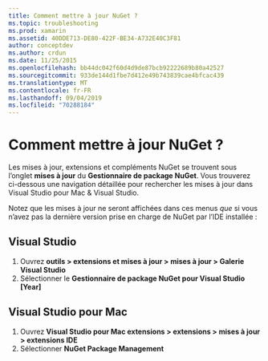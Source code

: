 ```yaml
---
title: Comment mettre à jour NuGet ?
ms.topic: troubleshooting
ms.prod: xamarin
ms.assetid: 40DDE713-DE80-422F-BE34-A732E40C3F81
author: conceptdev
ms.author: crdun
ms.date: 11/25/2015
ms.openlocfilehash: bb44dc042f60d4d9de87bcb92222689b80a42527
ms.sourcegitcommit: 933de144d1fbe7d412e49b743839cae4bfcac439
ms.translationtype: MT
ms.contentlocale: fr-FR
ms.lasthandoff: 09/04/2019
ms.locfileid: "70288184"
---
```

# <a name="how-can-i-update-nuget"></a>Comment mettre à jour NuGet ?

Les mises à jour, extensions et compléments NuGet se trouvent sous l’onglet **mises à jour** du **Gestionnaire de package NuGet**. Vous trouverez ci-dessous une navigation détaillée pour rechercher les mises à jour dans Visual Studio pour Mac & Visual Studio. 

Notez que les mises à jour ne seront affichées dans ces menus *que* si vous n’avez pas la dernière version prise en charge de NuGet par l’IDE installée :

## <a name="visual-studio"></a>Visual Studio
1. Ouvrez **outils > extensions et mises à jour > mises à jour > Galerie Visual Studio**
2. Sélectionner le **Gestionnaire de package NuGet pour Visual Studio [Year]**

## <a name="visual-studio-for-mac"></a>Visual Studio pour Mac

1. Ouvrez **Visual Studio pour Mac extensions > extensions > mises à jour > extensions IDE**
2. Sélectionner **NuGet Package Management**

